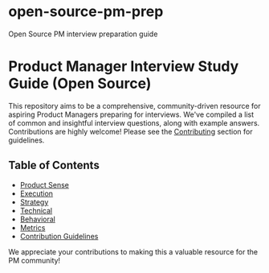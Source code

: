 # open-source-pm-prep
Open Source PM interview preparation guide

# Product Manager Interview Study Guide (Open Source)

This repository aims to be a comprehensive, community-driven resource for aspiring Product Managers preparing for interviews.  We've compiled a list of common and insightful interview questions, along with example answers.  Contributions are highly welcome!  Please see the [Contributing](#contributing) section for guidelines.

## Table of Contents

*   [Product Sense](#product-sense)
*   [Execution](#execution)
*   [Strategy](#strategy)
*   [Technical](#technical)
*   [Behavioral](#behavioral)
*   [Metrics](#metrics)
*   [Contribution Guidelines](#contributing)

We appreciate your contributions to making this a valuable resource for the PM community!
